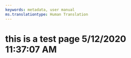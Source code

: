 ```yaml
---
keywords: metadata, user manual
ms.translationtype: Human Translation
---
```

# this is a test page 5/12/2020 11:37:07 AM